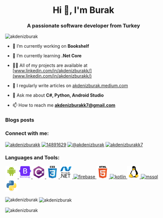 <h1 align="center">Hi 👋, I'm Burak</h1>
<h3 align="center">A passionate software developer from Turkey</h3>

<p align="left"> <img src="https://komarev.com/ghpvc/?username=akdenizburak&label=Profile%20views&color=24b6ff&style=plastic" alt="akdenizburak" /> </p>

- 🔭 I’m currently working on **Bookshelf**

- 🌱 I’m currently learning **.Net Core**

- 👨‍💻 All of my projects are available at [www.linkedin.com/in/akdenizburakk/](www.linkedin.com/in/akdenizburakk/)

- 📝 I regularly write articles on [akdenizburak.medium.com](akdenizburak.medium.com)

- 💬 Ask me about **C#, Python, Android Studio**

- 📫 How to reach me **akdenizburakk7@gmail.com**

### Blogs posts
<!-- BLOG-POST-LIST:START -->
<!-- BLOG-POST-LIST:END -->

<h3 align="left">Connect with me:</h3>
<p align="left">
<a href="https://linkedin.com/in/akdenizburakk" target="blank"><img align="center" src="https://cdn.jsdelivr.net/npm/simple-icons@3.0.1/icons/linkedin.svg" alt="akdenizburakk" height="30" width="40" /></a>
<a href="https://stackoverflow.com/users/14891629" target="blank"><img align="center" src="https://cdn.jsdelivr.net/npm/simple-icons@3.0.1/icons/stackoverflow.svg" alt="14891629" height="30" width="40" /></a>
<a href="https://medium.com/@akdenizburak" target="blank"><img align="center" src="https://cdn.jsdelivr.net/npm/simple-icons@3.0.1/icons/medium.svg" alt="@akdenizburak" height="30" width="40" /></a>
<a href="https://www.hackerrank.com/akdenizburakk7" target="blank"><img align="center" src="https://cdn.jsdelivr.net/npm/simple-icons@3.0.1/icons/hackerrank.svg" alt="akdenizburakk7" height="30" width="40" /></a>
</p>

<h3 align="left">Languages and Tools:</h3>
<p align="left"> <a href="https://developer.android.com" target="_blank"> <img src="https://raw.githubusercontent.com/devicons/devicon/master/icons/android/android-original-wordmark.svg" alt="android" width="40" height="40"/> </a> <a href="https://getbootstrap.com" target="_blank"> <img src="https://raw.githubusercontent.com/devicons/devicon/master/icons/bootstrap/bootstrap-plain-wordmark.svg" alt="bootstrap" width="40" height="40"/> </a> <a href="https://www.w3schools.com/cs/" target="_blank"> <img src="https://raw.githubusercontent.com/devicons/devicon/master/icons/csharp/csharp-original.svg" alt="csharp" width="40" height="40"/> </a> <a href="https://www.w3schools.com/css/" target="_blank"> <img src="https://raw.githubusercontent.com/devicons/devicon/master/icons/css3/css3-original-wordmark.svg" alt="css3" width="40" height="40"/> </a> <a href="https://dotnet.microsoft.com/" target="_blank"> <img src="https://raw.githubusercontent.com/devicons/devicon/master/icons/dot-net/dot-net-original-wordmark.svg" alt="dotnet" width="40" height="40"/> </a> <a href="https://firebase.google.com/" target="_blank"> <img src="https://www.vectorlogo.zone/logos/firebase/firebase-icon.svg" alt="firebase" width="40" height="40"/> </a> <a href="https://www.w3.org/html/" target="_blank"> <img src="https://raw.githubusercontent.com/devicons/devicon/master/icons/html5/html5-original-wordmark.svg" alt="html5" width="40" height="40"/> </a> <a href="https://kotlinlang.org" target="_blank"> <img src="https://www.vectorlogo.zone/logos/kotlinlang/kotlinlang-icon.svg" alt="kotlin" width="40" height="40"/> </a> <a href="https://www.linux.org/" target="_blank"> <img src="https://raw.githubusercontent.com/devicons/devicon/master/icons/linux/linux-original.svg" alt="linux" width="40" height="40"/> </a> <a href="https://www.microsoft.com/en-us/sql-server" target="_blank"> <img src="https://cdn.worldvectorlogo.com/logos/microsoft-sql-server.svg" alt="mssql" width="40" height="40"/> </a> <a href="https://www.python.org" target="_blank"> <img src="https://raw.githubusercontent.com/devicons/devicon/master/icons/python/python-original.svg" alt="python" width="40" height="40"/> </a> </p>

<p><img align="left" src="https://github-readme-stats.vercel.app/api/top-langs?username=akdenizburak&show_icons=true&locale=en&layout=compact" alt="akdenizburak" /></p>

<p>&nbsp;<img align="center" src="https://github-readme-stats.vercel.app/api?username=akdenizburak&show_icons=true&locale=en" alt="akdenizburak" /></p>

<p><img align="center" src="https://github-readme-streak-stats.herokuapp.com/?user=akdenizburak&" alt="akdenizburak" /></p>
